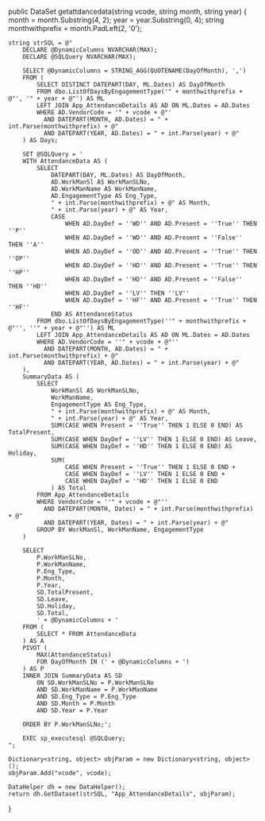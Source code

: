 public DataSet getattdancedata(string vcode, string month, string year)
{
    month = month.Substring(4, 2);
    year = year.Substring(0, 4);
    string monthwithprefix = month.PadLeft(2, '0');

    string strSQL = @"
        DECLARE @DynamicColumns NVARCHAR(MAX);
        DECLARE @SQLQuery NVARCHAR(MAX);

        SELECT @DynamicColumns = STRING_AGG(QUOTENAME(DayOfMonth), ',')
        FROM (
            SELECT DISTINCT DATEPART(DAY, ML.Dates) AS DayOfMonth
            FROM dbo.ListOfDaysByEngagementType('" + monthwithprefix + @"', '" + year + @"') AS ML
            LEFT JOIN App_AttendanceDetails AS AD ON ML.Dates = AD.Dates
            WHERE AD.VendorCode = '" + vcode + @"'
              AND DATEPART(MONTH, AD.Dates) = " + int.Parse(monthwithprefix) + @"
              AND DATEPART(YEAR, AD.Dates) = " + int.Parse(year) + @"
        ) AS Days;

        SET @SQLQuery = '
        WITH AttendanceData AS (
            SELECT 
                DATEPART(DAY, ML.Dates) AS DayOfMonth,
                AD.WorkManSl AS WorkManSLNo,
                AD.WorkManName AS WorkManName,
                AD.EngagementType AS Eng_Type,
                " + int.Parse(monthwithprefix) + @" AS Month,
                " + int.Parse(year) + @" AS Year,
                CASE 
                    WHEN AD.DayDef = ''WD'' AND AD.Present = ''True'' THEN ''P''
                    WHEN AD.DayDef = ''WD'' AND AD.Present = ''False'' THEN ''A''
                    WHEN AD.DayDef = ''OD'' AND AD.Present = ''True'' THEN ''OP''
                    WHEN AD.DayDef = ''HD'' AND AD.Present = ''True'' THEN ''HP''
                    WHEN AD.DayDef = ''HD'' AND AD.Present = ''False'' THEN ''HD''
                    WHEN AD.DayDef = ''LV'' THEN ''LV''
                    WHEN AD.DayDef = ''HF'' AND AD.Present = ''True'' THEN ''HF''
                END AS AttendanceStatus
            FROM dbo.ListOfDaysByEngagementType(''" + monthwithprefix + @"'', ''" + year + @"'') AS ML
            LEFT JOIN App_AttendanceDetails AS AD ON ML.Dates = AD.Dates
            WHERE AD.VendorCode = ''" + vcode + @"''
              AND DATEPART(MONTH, AD.Dates) = " + int.Parse(monthwithprefix) + @"
              AND DATEPART(YEAR, AD.Dates) = " + int.Parse(year) + @"
        ),
        SummaryData AS (
            SELECT 
                WorkManSl AS WorkManSLNo,
                WorkManName,
                EngagementType AS Eng_Type,
                " + int.Parse(monthwithprefix) + @" AS Month,
                " + int.Parse(year) + @" AS Year,
                SUM(CASE WHEN Present = ''True'' THEN 1 ELSE 0 END) AS TotalPresent,
                SUM(CASE WHEN DayDef = ''LV'' THEN 1 ELSE 0 END) AS Leave,
                SUM(CASE WHEN DayDef = ''HD'' THEN 1 ELSE 0 END) AS Holiday,
                SUM(
                    CASE WHEN Present = ''True'' THEN 1 ELSE 0 END +
                    CASE WHEN DayDef = ''LV'' THEN 1 ELSE 0 END +
                    CASE WHEN DayDef = ''HD'' THEN 1 ELSE 0 END
                ) AS Total
            FROM App_AttendanceDetails
            WHERE VendorCode = ''" + vcode + @"''
              AND DATEPART(MONTH, Dates) = " + int.Parse(monthwithprefix) + @"
              AND DATEPART(YEAR, Dates) = " + int.Parse(year) + @"
            GROUP BY WorkManSl, WorkManName, EngagementType
        )

        SELECT 
            P.WorkManSLNo, 
            P.WorkManName, 
            P.Eng_Type, 
            P.Month, 
            P.Year,
            SD.TotalPresent, 
            SD.Leave, 
            SD.Holiday, 
            SD.Total, 
            ' + @DynamicColumns + '
        FROM (
            SELECT * FROM AttendanceData
        ) AS A
        PIVOT (
            MAX(AttendanceStatus)
            FOR DayOfMonth IN (' + @DynamicColumns + ')
        ) AS P
        INNER JOIN SummaryData AS SD
            ON SD.WorkManSLNo = P.WorkManSLNo
            AND SD.WorkManName = P.WorkManName
            AND SD.Eng_Type = P.Eng_Type
            AND SD.Month = P.Month
            AND SD.Year = P.Year

        ORDER BY P.WorkManSLNo;';
        
        EXEC sp_executesql @SQLQuery;
    ";

    Dictionary<string, object> objParam = new Dictionary<string, object>();
    objParam.Add("vcode", vcode);

    DataHelper dh = new DataHelper();
    return dh.GetDataset(strSQL, "App_AttendanceDetails", objParam);
}
